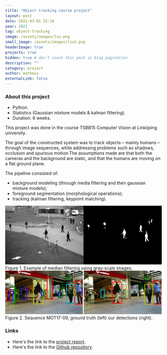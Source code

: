 ```yaml
---
title: "Object tracking course project"
layout: post
date: 2021-03-01 22:10
year: 2021
tag: object-tracking
image: /assets/images/liu.png
small_image: /assets/images/liu2.png
headerImage: true
projects: true
hidden: true # don't count this post in blog pagination
description: ""
category: project
author: matheus
externalLink: false
---
```


### About this project
* Python.
* Statistics (Gaussian mixture models & kalman filtering).
* Duration: 6 weeks.

This project was done in the course TSBB15 Computer Vision at Linköping university.

The goal of the constructed system was to track objects – mainly humans – through image sequences, while addressing problems such as shadows, occlusion and spurious motion.The assumptions made are that both the cameras and the background are static, and that the humans are moving on a flat ground plane.

The pipeline consisted of:
- background modeling (through media filtering and then gaussian mixture models);
- foreground segmentation (morphological operations);
- tracking (kalman filtering, keypoint matching).

<img class="image" src="/assets/images/median_gray.png" alt="Alt Text">
<figcaption class="caption">Figure 1. Example of median filtering using gray-scale images.</figcaption>

<img class="image" src="/assets/images/gt_vs_our_frame70.png" alt="Sequence MOT17-09, ground truth (left) our de-tections (right)">
<figcaption class="caption">Figure 2. Sequence MOT17-09, ground truth (left) our detections (right).</figcaption>

### Links
* Here's the link to the [project report](/assets/reports/TSBB15_proj1.pdf).
* Here's the link to the [Github repository](https://github.com/matheus-bernat/object-tracking).